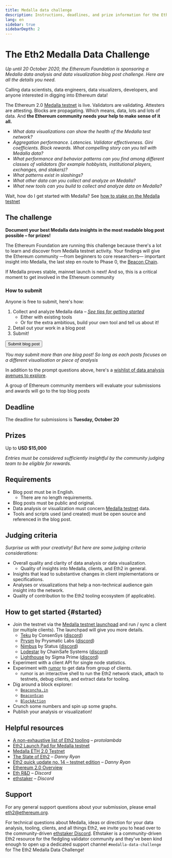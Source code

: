 ```yaml
---
title: Medalla data challenge
description: Instructions, deadlines, and prize information for the Eth2 Medalla testnet data challenge
lang: en
sidebar: true
sidebarDepth: 2
---
```


# The Eth2 Medalla Data Challenge

_Up until 20 October 2020, the Ethereum Foundation is sponsoring a Medalla data analysis and data visualization blog post challenge. Here are all the details you need._

<Divider />

Calling data scientists, data engineers, data visualizers, developers, and anyone interested in digging into Ethereum data!

The Ethereum 2.0 [Medalla testnet](https://github.com/goerli/medalla) is live. Validators are validating. Attesters are attesting. Blocks are propagating. Which means, data, lots and lots of data. And **the Ethereum community needs your help to make sense of it all.**

- _What data visualizations can show the health of the Medalla test network?_
- _Aggregation performance. Latencies. Validator effectiveness. Gini coefficients. Block rewards. What compelling story can you tell with Medalla data?_
- _What performance and behavior patterns can you find among different classes of validators (for example hobbyists, institutional players, exchanges, and stakers)?_
- _What patterns exist in slashings?_
- _What other data can you collect and analyze on Medalla?_
- _What new tools can you build to collect and analyze data on Medalla?_

<InfoBanner emoji=":thinking_face:">
  Wait, how do I get started with Medalla? See <a href="/en/eth2/get-involved/#medalla">how to stake on the Medalla testnet</a>
</InfoBanner>

## The challenge

**Document your best Medalla data insights in the most readable blog post possible – for prizes!**

The Ethereum Foundation are running this challenge because there's a lot to learn and discover from Medalla testnet activity. Your findings will give the Ethereum community —from beginners to core researchers— important insight into Medalla, the last step en route to Phase 0, the [Beacon Chain](/en/eth2/the-beacon-chain/).

If Medalla proves stable, mainnet launch is next! And so, this is a critical moment to get involved in the Ethereum community <Twemoji svg text=":rocket:" />

### How to submit

Anyone is free to submit, here's how:

1.  Collect and analyze Medalla data – [_See tips for getting started_](/en/eth2/get-involved/medalla-data-challenge/#started)
    - Either with existing tools
    - Or for the extra ambitious, build your own tool and tell us about it!
2.  Detail out your work in a blog post
3.  Submit!

<Button to="https://ethereumfoundation.typeform.com/to/CDT2cmqd">Submit blog post</Button>

_You may submit more than one blog post! So long as each posts focuses on a different visualisation or piece of analysis_

In addition to the prompt questions above, here's a [wishlist of data analysis avenues to explore](https://www.notion.so/efdn/Wishlist-Medalla-Data-Analysis-Visualization-69fe10ffe83748bc87faa0e2586ba857).

A group of Ethereum community members will evaluate your submissions and awards will go to the top blog posts <Twemoji svg text=":trophy:" />

<h2>Deadline <Twemoji svg text=":alarm_clock:" /></h2>

The deadline for submissions is **Tuesday, October 20**

<h2>Prizes <Twemoji svg text=":money_with_wings:" /></h2>

Up to **USD $15,000**

_Entries must be considered sufficiently insightful by the community judging team to be eligible for rewards._

## Requirements

- Blog post must be in English.
  - There are no length requirements.
- Blog posts must be public and original.
- Data analysis or visualization must concern [Medalla testnet](https://github.com/goerli/medalla) data.
- Tools and scripts used (and created) must be open source and referenced in the blog post.

## Judging criteria

_Surprise us with your creativity! But here are some judging criteria considerations:_

- Overall quality and clarity of data analysis or data visualization.
  - Quality of insights into Medalla, clients, and Eth2 in general.
- Insights that lead to substantive changes in client implementations or specifications.
- Analyses or visualizations that help a non-technical audience gain insight into the network.
- Quality of contribution to the Eth2 tooling ecosystem (if applicable).

## How to get started {#started}

- Join the testnet via the [Medalla testnet launchpad](https://medalla.launchpad.ethereum.org/) and run / sync a client (or multiple clients). The launchpad will give you more details.
  - [Teku](https://github.com/pegasyseng/teku) by ConsenSys ([discord](https://discord.gg/7hPv2T6))
  - [Prysm](https://github.com/prysmaticlabs/prysm/) by Prysmatic Labs ([discord](https://discord.gg/KSA7rPr))
  - [Nimbus](https://github.com/status-im/nim-beacon-chain) by Status ([discord](https://discord.gg/XRxWahP))
  - [Lodestar](https://github.com/ChainSafe/lodestar) by ChainSafe Systems ([discord](https://discord.gg/aMxzVcr))
  - [Lighthouse](https://github.com/sigp/lighthouse/) by Sigma Prime ([discord](https://discord.gg/cyAszAh))
- Experiment with a client API for single node statistics.
- Experiment with [rumor](https://github.com/protolambda/rumor) to get data from group of clients.
  - rumor is an interactive shell to run the Eth2 network stack, attach to testnets, debug clients, and extract data for tooling.
- Dig around a block explorer:
  - [`Beaconcha.in`](https://beaconcha.in/)
  - [`BeaconScan`](https://beaconscan.com/)
  - [`BlockAction`](https://blockaction.io/)
- Crunch some numbers and spin up some graphs.
- Publish your analysis or visualization!

## Helpful resources

- [A non-exhaustive list of Eth2 tooling](https://notes.ethereum.org/@protolambda/eth2_tooling#Network-tooling) _– protolambda_
- [Eth2 Launch Pad for Medalla testnet](https://medalla.launchpad.ethereum.org/)
- [Medalla ETH 2.0 Testnet](https://github.com/goerli/medalla)
- [The State of Eth2](https://blog.ethereum.org/2020/06/02/the-state-of-eth2-june-2020/) _– Danny Ryan_
- [Eth2 quick update no. 14 – testnet edition](https://blog.ethereum.org/2020/08/03/eth2-quick-update-no-14/) _– Danny Ryan_
- [Ethereum 2.0 Overview](https://ethereum.org/en/eth2/)
- [Eth R&D](https://discord.gg/VmG7Uxc) _– Discord_
- [ethstaker](https://invite.gg/ethstaker) _– Discord_

## Support

For any general support questions about your submission, please email eth2@ethereum.org.

For technical questions about Medalla, ideas or direction for your data analysis, tooling, clients, and all things Eth2, we invite you to head over to the community-driven [ethstaker Discord](https://invite.gg/ethstaker). Ethstaker is a community-driven Eth2 resource for the fledgling validator community and they've been kind enough to open up a dedicated support channel `#medalla-data-challenge` for The Eth2 Medalla Data Challenge!
